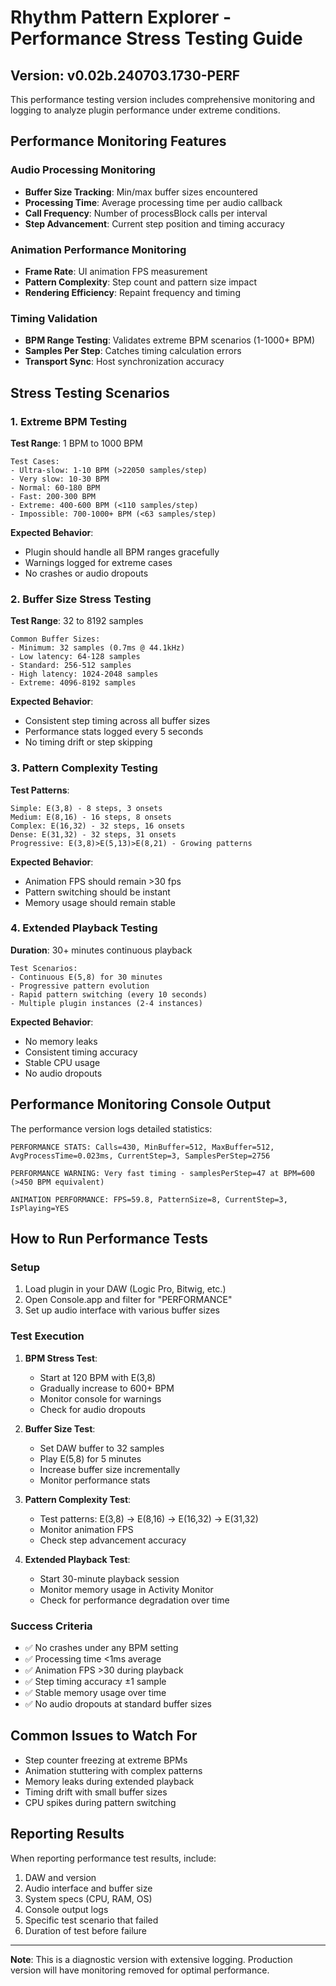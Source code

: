 # Rhythm Pattern Explorer - Performance Stress Testing Guide

## Version: v0.02b.240703.1730-PERF

This performance testing version includes comprehensive monitoring and logging to analyze plugin performance under extreme conditions.

## Performance Monitoring Features

### Audio Processing Monitoring
- **Buffer Size Tracking**: Min/max buffer sizes encountered
- **Processing Time**: Average processing time per audio callback
- **Call Frequency**: Number of processBlock calls per interval
- **Step Advancement**: Current step position and timing accuracy

### Animation Performance Monitoring  
- **Frame Rate**: UI animation FPS measurement
- **Pattern Complexity**: Step count and pattern size impact
- **Rendering Efficiency**: Repaint frequency and timing

### Timing Validation
- **BPM Range Testing**: Validates extreme BPM scenarios (1-1000+ BPM)
- **Samples Per Step**: Catches timing calculation errors
- **Transport Sync**: Host synchronization accuracy

## Stress Testing Scenarios

### 1. Extreme BPM Testing
**Test Range**: 1 BPM to 1000 BPM

```
Test Cases:
- Ultra-slow: 1-10 BPM (>22050 samples/step)
- Very slow: 10-30 BPM 
- Normal: 60-180 BPM
- Fast: 200-300 BPM
- Extreme: 400-600 BPM (<110 samples/step)
- Impossible: 700-1000+ BPM (<63 samples/step)
```

**Expected Behavior**:
- Plugin should handle all BPM ranges gracefully
- Warnings logged for extreme cases
- No crashes or audio dropouts

### 2. Buffer Size Stress Testing
**Test Range**: 32 to 8192 samples

```
Common Buffer Sizes:
- Minimum: 32 samples (0.7ms @ 44.1kHz)
- Low latency: 64-128 samples
- Standard: 256-512 samples  
- High latency: 1024-2048 samples
- Extreme: 4096-8192 samples
```

**Expected Behavior**:
- Consistent step timing across all buffer sizes
- Performance stats logged every 5 seconds
- No timing drift or step skipping

### 3. Pattern Complexity Testing
**Test Patterns**:

```
Simple: E(3,8) - 8 steps, 3 onsets
Medium: E(8,16) - 16 steps, 8 onsets  
Complex: E(16,32) - 32 steps, 16 onsets
Dense: E(31,32) - 32 steps, 31 onsets
Progressive: E(3,8)>E(5,13)>E(8,21) - Growing patterns
```

**Expected Behavior**:
- Animation FPS should remain >30 fps
- Pattern switching should be instant
- Memory usage should remain stable

### 4. Extended Playback Testing
**Duration**: 30+ minutes continuous playback

```
Test Scenarios:
- Continuous E(5,8) for 30 minutes
- Progressive pattern evolution
- Rapid pattern switching (every 10 seconds)
- Multiple plugin instances (2-4 instances)
```

**Expected Behavior**:
- No memory leaks
- Consistent timing accuracy
- Stable CPU usage
- No audio dropouts

## Performance Monitoring Console Output

The performance version logs detailed statistics:

```
PERFORMANCE STATS: Calls=430, MinBuffer=512, MaxBuffer=512, AvgProcessTime=0.023ms, CurrentStep=3, SamplesPerStep=2756

PERFORMANCE WARNING: Very fast timing - samplesPerStep=47 at BPM=600 (>450 BPM equivalent)

ANIMATION PERFORMANCE: FPS=59.8, PatternSize=8, CurrentStep=3, IsPlaying=YES
```

## How to Run Performance Tests

### Setup
1. Load plugin in your DAW (Logic Pro, Bitwig, etc.)
2. Open Console.app and filter for "PERFORMANCE"
3. Set up audio interface with various buffer sizes

### Test Execution
1. **BPM Stress Test**:
   - Start at 120 BPM with E(3,8)
   - Gradually increase to 600+ BPM
   - Monitor console for warnings
   - Check for audio dropouts

2. **Buffer Size Test**:
   - Set DAW buffer to 32 samples
   - Play E(5,8) for 5 minutes
   - Increase buffer size incrementally
   - Monitor performance stats

3. **Pattern Complexity Test**:
   - Test patterns: E(3,8) → E(8,16) → E(16,32) → E(31,32)
   - Monitor animation FPS
   - Check step advancement accuracy

4. **Extended Playback Test**:
   - Start 30-minute playback session
   - Monitor memory usage in Activity Monitor
   - Check for performance degradation over time

### Success Criteria
- ✅ No crashes under any BPM setting
- ✅ Processing time <1ms average
- ✅ Animation FPS >30 during playback
- ✅ Step timing accuracy ±1 sample
- ✅ Stable memory usage over time
- ✅ No audio dropouts at standard buffer sizes

## Common Issues to Watch For
- Step counter freezing at extreme BPMs
- Animation stuttering with complex patterns
- Memory leaks during extended playback
- Timing drift with small buffer sizes
- CPU spikes during pattern switching

## Reporting Results
When reporting performance test results, include:
1. DAW and version
2. Audio interface and buffer size
3. System specs (CPU, RAM, OS)
4. Console output logs
5. Specific test scenario that failed
6. Duration of test before failure

---

**Note**: This is a diagnostic version with extensive logging. Production version will have monitoring removed for optimal performance.